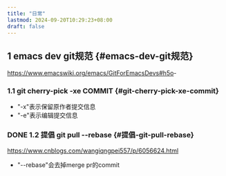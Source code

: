```yaml
---
title: "日常"
lastmod: 2024-09-20T10:29:23+08:00
draft: false
---
```


## <span class="section-num">1</span> emacs dev git规范 {#emacs-dev-git规范}

<https://www.emacswiki.org/emacs/GitForEmacsDevs#h5o>-


### <span class="section-num">1.1</span> git cherry-pick -xe COMMIT {#git-cherry-pick-xe-commit}

-   "-x"表示保留原作者提交信息
-   "-e"表示编辑提交信息


### <span class="org-todo done DONE">DONE</span> <span class="section-num">1.2</span> 提倡 git pull --rebase {#提倡-git-pull-rebase}

<https://www.cnblogs.com/wangiqngpei557/p/6056624.html>

-   "--rebase"会去掉merge pr的commit
